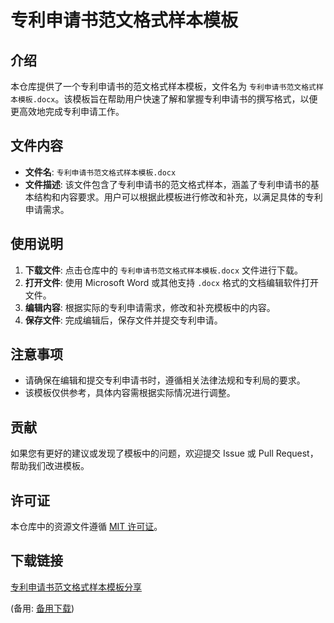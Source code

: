 # 专利申请书范文格式样本模板

## 介绍

本仓库提供了一个专利申请书的范文格式样本模板，文件名为 `专利申请书范文格式样本模板.docx`。该模板旨在帮助用户快速了解和掌握专利申请书的撰写格式，以便更高效地完成专利申请工作。

## 文件内容

- **文件名**: `专利申请书范文格式样本模板.docx`
- **文件描述**: 该文件包含了专利申请书的范文格式样本，涵盖了专利申请书的基本结构和内容要求。用户可以根据此模板进行修改和补充，以满足具体的专利申请需求。

## 使用说明

1. **下载文件**: 点击仓库中的 `专利申请书范文格式样本模板.docx` 文件进行下载。
2. **打开文件**: 使用 Microsoft Word 或其他支持 `.docx` 格式的文档编辑软件打开文件。
3. **编辑内容**: 根据实际的专利申请需求，修改和补充模板中的内容。
4. **保存文件**: 完成编辑后，保存文件并提交专利申请。

## 注意事项

- 请确保在编辑和提交专利申请书时，遵循相关法律法规和专利局的要求。
- 该模板仅供参考，具体内容需根据实际情况进行调整。

## 贡献

如果您有更好的建议或发现了模板中的问题，欢迎提交 Issue 或 Pull Request，帮助我们改进模板。

## 许可证

本仓库中的资源文件遵循 [MIT 许可证](LICENSE)。

## 下载链接
[专利申请书范文格式样本模板分享](https://pan.quark.cn/s/b715416f6dee) 

(备用: [备用下载](https://pan.baidu.com/s/1RwSNUpoVNV8drVKlM6YqUQ?pwd=1234))
